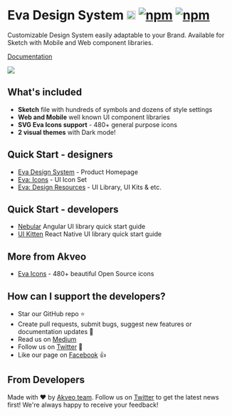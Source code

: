 # Eva Design System [<img src="https://i.imgur.com/oMcxwZ0.png" alt="Eva Design System" height="20px" />](https://eva.design) [![npm](https://img.shields.io/npm/l/@eva-design/eva.svg)]() [![npm](https://img.shields.io/npm/dt/@eva-design/eva.svg)](https://www.npmjs.com/package/@nebular/theme)
Customizable Design System easily adaptable to your Brand. Available for Sketch with Mobile and Web component libraries.

[Documentation](https://eva.design?utm_source=github&utm_medium=eva_readme)

<a href="https://eva.design?utm_source=github&utm_medium=eva_cover"><img src="https://i.imgur.com/E7c07F2.png"></a>

## What's included

- **Sketch** file with hundreds of symbols and dozens of style settings
- **Web and Mobile** well known UI component libraries
- **SVG Eva Icons support**  - 480+ general purpose icons
- **2 visual themes** with Dark mode!


## Quick Start - designers
- [Eva Design System](https://eva.design) - Product Homepage
- [Eva: Icons](https://akveo.github.io/eva-icons) - UI Icon Set
- [Eva: Design Resources](https://gumroad.com/akveo) - UI Library, UI Kits & etc.

## Quick Start - developers

- [Nebular](https://github.com/akveo/nebular#quick-start) Angular UI library quick start guide
- [UI Kitten](https://github.com/akveo/react-native-ui-kitten#quick-start) React Native UI library quick start guide


## More from Akveo
- [Eva Icons](https://github.com/akveo/eva-icons) - 480+ beautiful Open Source icons

## How can I support the developers?
- Star our GitHub repo :star:
- Create pull requests, submit bugs, suggest new features or documentation updates :wrench:
- Read us on [Medium](https://medium.com/akveo-engineering)
- Follow us on [Twitter](https://twitter.com/akveo_inc) :feet:
- Like our page on [Facebook](https://www.facebook.com/akveo/) :thumbsup:

## From Developers
Made with :heart: by [Akveo team](http://akveo.com?utm_source=github&utm_medium=nebular_readme). Follow us on [Twitter](https://twitter.com/akveo_inc) to get the latest news first!
We're always happy to receive your feedback!
